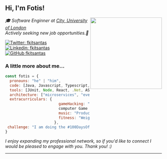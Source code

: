 <h2> Hi, I'm Fotis!</h2>
<img align='right' src="https://thisis.city.ac.uk/wp-content/uploads/2015/04/City-UoL-logo.png" width="230">
<p><em>🎓 Software Enginner at <a href="http://www.city.ac.uk/">City, University of London</a>
</br>Actively seeking new job opportunities.💼</em></p>

[![Twitter: fkitsantas](https://img.shields.io/twitter/follow/fkitsantas?style=social)](https://twitter.com/fkitsantas)
[![Linkedin: fkitsantas](https://img.shields.io/badge/-fkitsantas-blue?style=flat-square&logo=Linkedin&logoColor=white&link=https://www.linkedin.com/in/fkitsantas/)](https://www.linkedin.com/in/fkitsantas/)
[![GitHub fkitsantas](https://img.shields.io/github/followers/fkitsantas?label=follow&style=social)](https://github.com/fkitsantas)


### A little more about me...  

```javascript
const fotis = {
  pronouns: "he" | "him",
  code: [Java, Javascript, Typescript, PHP, C, C++, C#, Python],
  tools: [JUnit, Node, React, .Net, ASP.NET, XUnit.net, Jest, Docker],
  architecture: ["microservices", "event-driven", "design system pattern"],
  extracurriculars: {
                        gameHacking: "Reverse Engineering analysis of online
                        computer Game Application Clients & Vulnerability Exploitation",
                        music: "Producing, Piano Playing",
                        fitness: "Weightlifting / Natural Bodybuilding, Walking"
                      },
 challenge: "I am doing the #100DaysOfCode challenge focused on react and typescript"
}
```

<p><em>I enjoy expanding my professional network, so if you'd like to connect I would be pleased to engage with you. Thank you! :)</em></p>

---
